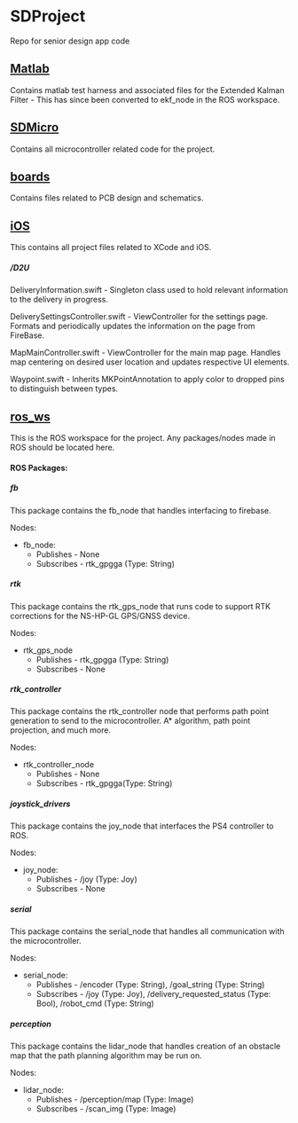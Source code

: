 # **SDProject**

Repo for senior design app code

## <u>Matlab</u>

Contains matlab test harness and associated files for the Extended Kalman Filter - This has since been converted to ekf_node in the ROS workspace.

## <u>SDMicro</u>

Contains all microcontroller related code for the project.

## <u>boards</u>

Contains files related to PCB design and schematics.

## <u>iOS</u>

This contains all project files related to XCode and iOS. 

##### /D2U

DeliveryInformation.swift - Singleton class used to hold relevant information to the delivery in progress.

DeliverySettingsController.swift - ViewController for the settings page. Formats and periodically updates the information on the page from FireBase.

MapMainController.swift - ViewController for the main map page. Handles map centering on desired user location and updates respective UI elements.

Waypoint.swift - Inherits MKPointAnnotation to apply color to dropped pins to distinguish between types.

## <u>ros_ws</u>

This is the ROS workspace for the project. Any packages/nodes made in ROS should be located here.

#### ROS Packages:

##### fb

This package contains the fb_node that handles interfacing to firebase. 

Nodes:

- fb_node: 
  - Publishes - None
  - Subscribes - rtk_gpgga (Type: String)

##### rtk

This package contains the rtk_gps_node that runs code to support RTK corrections for the NS-HP-GL GPS/GNSS device. 

Nodes:

- rtk_gps_node
  - Publishes - rtk_gpgga (Type: String)
  - Subscribes - None

##### rtk_controller

This package contains the rtk_controller node that performs path point generation to send to the microcontroller. A* algorithm, path point projection, and much more.

Nodes:

- rtk_controller_node
  - Publishes - None
  - Subscribes - rtk_gpgga(Type: String)

##### joystick_drivers

This package contains the joy_node that interfaces the PS4 controller to ROS.

Nodes:

- joy_node: 
  - Publishes - /joy (Type: Joy)
  - Subscribes - None 

##### serial

This package contains the serial_node that handles all communication with the microcontroller.

Nodes:

- serial_node:
  - Publishes - /encoder (Type: String), /goal_string (Type: String)
  - Subscribes - /joy (Type: Joy), /delivery_requested_status (Type: Bool), /robot_cmd (Type: String)

##### perception

This package contains the lidar_node that handles creation of an obstacle map that the path planning algorithm may be run on.

Nodes:
- lidar_node:
  - Publishes - /perception/map (Type: Image)
  - Subscribes - /scan_img (Type: Image)
